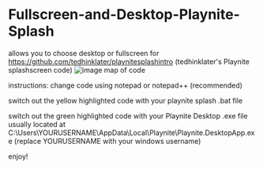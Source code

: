 # Fullscreen-and-Desktop-Playnite-Splash
allows you to choose desktop or fullscreen for https://github.com/tedhinklater/playnitesplashintro (tedhinklater's Playnite splashscreen code)
![image](https://github.com/user-attachments/assets/241dced4-8058-42f8-9b50-22f1ac69e379)
map of code


instructions: change code using notepad or notepad++ (recommended)

switch out the yellow highlighted code with your playnite splash .bat file

switch out the green highlighted code with your Playnite Desktop .exe file usually located at C:\Users\YOURUSERNAME\AppData\Local\Playnite\Playnite.DesktopApp.exe (replace YOURUSERNAME with your windows username)


enjoy!

